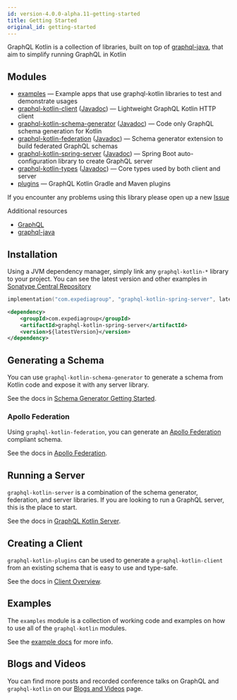 ```yaml
---
id: version-4.0.0-alpha.11-getting-started
title: Getting Started
original_id: getting-started
---
```


GraphQL Kotlin is a collection of libraries, built on top of [graphql-java](https://www.graphql-java.com/), that aim to simplify running GraphQL in Kotlin

## Modules

* [examples](https://github.com/ExpediaGroup/graphql-kotlin/tree/master/examples)
  &mdash; Example apps that use graphql-kotlin libraries to test and demonstrate usages
* [graphql-kotlin-client](https://github.com/ExpediaGroup/graphql-kotlin/tree/master/graphql-kotlin-client) ([Javadoc](https://www.javadoc.io/doc/com.expediagroup/graphql-kotlin-client))
  &mdash; Lightweight GraphQL Kotlin HTTP client
* [graphql-kotlin-schema-generator](https://github.com/ExpediaGroup/graphql-kotlin/tree/master/graphql-kotlin-schema-generator) ([Javadoc](https://www.javadoc.io/doc/com.expediagroup/graphql-kotlin-schema-generator))
  &mdash; Code only GraphQL schema generation for Kotlin
* [graphql-kotlin-federation](https://github.com/ExpediaGroup/graphql-kotlin/tree/master/graphql-kotlin-federation) ([Javadoc](https://www.javadoc.io/doc/com.expediagroup/graphql-kotlin-federation))
  &mdash; Schema generator extension to build federated GraphQL schemas
* [graphql-kotlin-spring-server](https://github.com/ExpediaGroup/graphql-kotlin/tree/master/graphql-kotlin-spring-server) ([Javadoc](https://www.javadoc.io/doc/com.expediagroup/graphql-kotlin-spring-server))
  &mdash; Spring Boot auto-configuration library to create GraphQL server
* [graphql-kotlin-types](https://github.com/ExpediaGroup/graphql-kotlin/tree/master/graphql-kotlin-types) ([Javadoc](https://www.javadoc.io/doc/com.expediagroup/graphql-kotlin-types))
&mdash; Core types used by both client and server
* [plugins](https://github.com/ExpediaGroup/graphql-kotlin/tree/master/plugins)
  &mdash; GraphQL Kotlin Gradle and Maven plugins

If you encounter any problems using this library please open up a new
[Issue](https://github.com/ExpediaGroup/graphql-kotlin/issues)

Additional resources

* [GraphQL](https://graphql.org/)
* [graphql-java](https://www.graphql-java.com/documentation/)

## Installation

Using a JVM dependency manager, simply link any `graphql-kotlin-*` library to your project. You can see the latest
version and other examples in [Sonatype Central
Repository](https://search.maven.org/artifact/com.expediagroup/graphql-kotlin-spring-server)

<!--DOCUSAURUS_CODE_TABS-->
<!--Gradle Kotlin-->
```kotlin
implementation("com.expediagroup", "graphql-kotlin-spring-server", latestVersion)
```
<!--Maven-->
```xml
<dependency>
    <groupId>com.expediagroup</groupId>
    <artifactId>graphql-kotlin-spring-server</artifactId>
    <version>${latestVersion}</version>
</dependency>
```
<!--END_DOCUSAURUS_CODE_TABS-->

## Generating a Schema

You can use `graphql-kotlin-schema-generator` to generate a schema from Kotlin code and expose it with any server library.

See the docs in [Schema Generator Getting Started](./schema-generator/schema-generator-getting-started.md).

### Apollo Federation

Using `graphql-kotlin-federation`, you can generate an [Apollo Federation](https://www.apollographql.com/docs/apollo-server/federation/federation-spec/) compliant schema.

See the docs in [Apollo Federation](./federated/apollo-federation.md).

## Running a Server
`graphql-kotlin-server` is a combination of the schema generator, federation, and server libraries. If you are looking to run a GraphQL server, this is the place to start.

See the docs in [GraphQL Kotlin Server](./server/graphql-server.md).

## Creating a Client
`graphql-kotlin-plugins` can be used to generate a `graphql-kotlin-client` from an existing schema that is easy to use and type-safe.

See the docs in [Client Overview](./client/client-overview.md).

## Examples

The `examples` module is a collection of working code and examples on how to use all of the `graphql-kotlin` modules.

See the [example docs](./examples.md) for more info.

## Blogs and Videos

You can find more posts and recorded conference talks on GraphQL and `graphql-kotlin` on our [Blogs and Videos](./blogs-and-videos.md) page.
